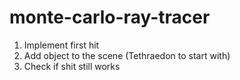 # monte-carlo-ray-tracer

1. Implement first hit 
2. Add object to the scene (Tethraedon to start with)
3. Check if shit still works

